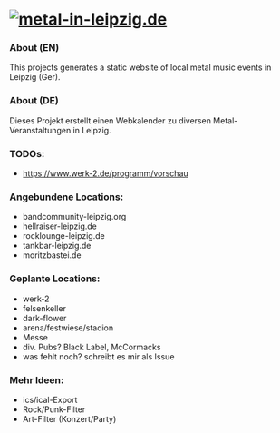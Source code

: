# [![metal-in-leipzig.de](https://metal-in-leipzig.de/img/logo.png)](https://metal-in-leipzig.de)

### About (EN)
This projects generates a static website of local metal music events in Leipzig (Ger).

### About (DE)
Dieses Projekt erstellt einen Webkalender zu diversen Metal-Veranstaltungen in Leipzig. 

### TODOs:
- https://www.werk-2.de/programm/vorschau

### Angebundene Locations:
- bandcommunity-leipzig.org
- hellraiser-leipzig.de
- rocklounge-leipzig.de
- tankbar-leipzig.de
- moritzbastei.de

### Geplante Locations:
- werk-2
- felsenkeller
- dark-flower
- arena/festwiese/stadion
- Messe
- div. Pubs? Black Label, McCormacks
- was fehlt noch? schreibt es mir als Issue

### Mehr Ideen:
- ics/ical-Export
- Rock/Punk-Filter
- Art-Filter (Konzert/Party)
